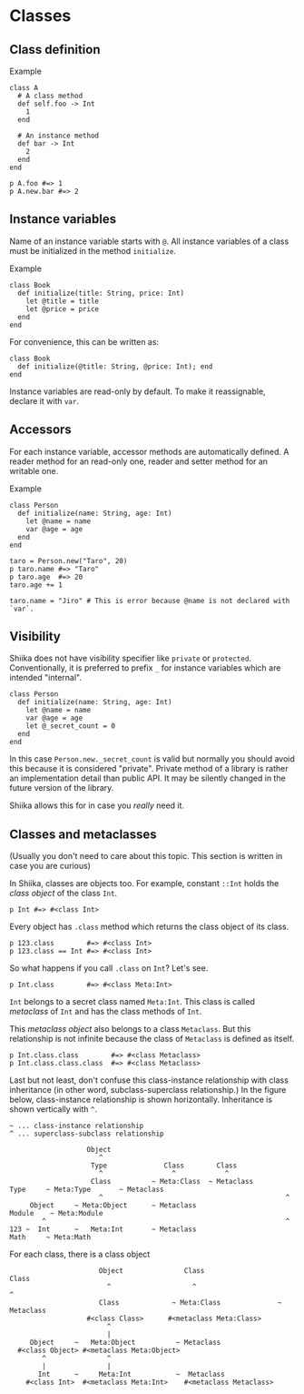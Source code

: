 # Classes

## Class definition

Example

```sk
class A
  # A class method
  def self.foo -> Int
    1
  end

  # An instance method
  def bar -> Int
    2
  end
end

p A.foo #=> 1
p A.new.bar #=> 2
```

## Instance variables

Name of an instance variable starts with `@`. All instance variables of a class must be initialized in the method `initialize`.

Example

```sk
class Book
  def initialize(title: String, price: Int)
    let @title = title
    let @price = price
  end
end
```

For convenience, this can be written as:

```sk
class Book
  def initialize(@title: String, @price: Int); end
end
```

Instance variables are read-only by default. To make it reassignable, declare it with `var`.

## Accessors

For each instance variable, accessor methods are automatically defined. A reader method for an read-only one, reader and setter method for an writable one.

Example

```sk
class Person
  def initialize(name: String, age: Int)
    let @name = name
    var @age = age
  end
end

taro = Person.new("Taro", 20)
p taro.name #=> "Taro"
p taro.age  #=> 20
taro.age += 1

taro.name = "Jiro" # This is error because @name is not declared with `var`.
```

## Visibility

Shiika does not have visibility specifier like `private` or `protected`. Conventionally, it is preferred to prefix `_` for instance variables which are intended "internal".

```sk
class Person
  def initialize(name: String, age: Int)
    let @name = name
    var @age = age
    let @_secret_count = 0
  end
end
```

In this case `Person.new._secret_count` is valid but normally you should avoid this because it is considered "private". Private method of a library is rather an implementation detail than public API. It may be silently changed in the future version of the library.

Shiika allows this for in case you _really_ need it.

## Classes and metaclasses

(Usually you don't need to care about this topic. This section is written in case you are curious)

In Shiika, classes are objects too. For example, constant `::Int` holds the _class object_ of the class `Int`.

```sk
p Int #=> #<class Int>
```

Every object has `.class` method which returns the class object of its class.

```sk
p 123.class        #=> #<class Int>
p 123.class == Int #=> #<class Int>
```

So what happens if you call `.class` on `Int`? Let's see.

```sk
p Int.class        #=> #<class Meta:Int>
```

`Int` belongs to a secret class named `Meta:Int`. This class is called _metaclass_ of `Int` and has the class methods of `Int`.

This _metaclass object_ also belongs to a class `Metaclass`. But this relationship is not infinite because the class of `Metaclass` is defined as itself.

```sk
p Int.class.class        #=> #<class Metaclass>
p Int.class.class.class  #=> #<class Metaclass>
```

Last but not least, don't confuse this class-instance relationship with class inheritance (in other word, subclass-superclass relationship.) In the figure below, class-instance relationship is shown horizontally. Inheritance is shown vertically with `^`.

```
~ ... class-instance relationship
^ ... superclass-subclass relationship

                   Object
                      ^
                    Type              Class        Class
                      ^                 ^            ^                            
                    Class          ~ Meta:Class  ~ Metaclass       Type     ~ Meta:Type       ~ Metaclass
                      ^                                             ^
     Object     ~ Meta:Object      ~ Metaclass                    Module    ~ Meta:Module
        ^                                                           ^              
123 ~  Int      ~   Meta:Int       ~ Metaclass                     Math     ~ Meta:Math
```

For each class, there is a class object

```
                      Object               Class                      Class
                        ^                    ^                          ^
                      Class             ~ Meta:Class              ~ Metaclass
                   #<class Class>      #<metaclass Meta:Class>
                        ^
                        |
     Object     ~   Meta:Object          ~ Metaclass
  #<class Object> #<metaclass Meta:Object>
        ^               ^ 
        |               |             
       Int      ~     Meta:Int           ~  Metaclass
    #<class Int>  #<metaclass Meta:Int>    #<metaclass Metaclass>

```
